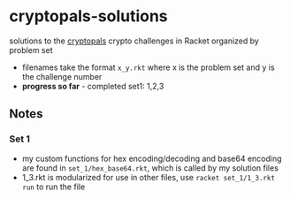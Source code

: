 # cryptopals-solutions

solutions to the [cryptopals](https://cryptopals.com/) crypto challenges in Racket organized by problem set

- filenames take the format `x_y.rkt` where x is the problem set and y is the challenge number
- **progress so far** - completed set1: 1,2,3

## Notes
### Set 1
- my custom functions for hex encoding/decoding and base64 encoding are found in `set_1/hex_base64.rkt`, which is called by my solution files
- 1_3.rkt is modularized for use in other files, use `racket set_1/1_3.rkt run` to run the file
